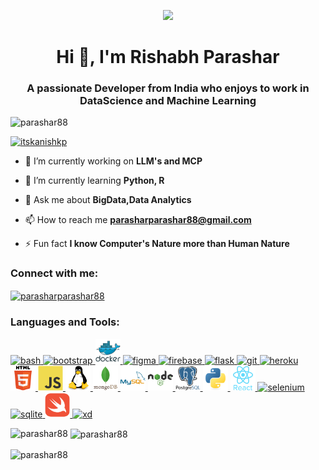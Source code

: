 <!-- ![Luck](https://tenor.com/bwd1s.gif) -->
<p align="center">
<img src="https://media4.giphy.com/media/iYXcwaknTi6bkd04M8/giphy.gif?cid=790b7611956e083d1b9d3d7ab383a96d0ef4c7e69f674fc0&rid=giphy.gif&ct=g">
</p>
<!-- ![linux](https://user-images.githubusercontent.com/81439109/144758776-26fa2a91-fb97-403b-b46d-13ef5178b926.gif) -->
<!-- ![7suZ](https://user-images.githubusercontent.com/81439109/144758783-8916fcad-a874-4686-9b4b-1a0c4c38c456.gif)
![3U60](https://user-images.githubusercontent.com/81439109/144758834-dcc21cc8-f69a-44c4-baf1-3ffad7c1a127.gif) -->
<!-- https://media4.giphy.com/media/iYXcwaknTi6bkd04M8/giphy.gif?cid=790b7611956e083d1b9d3d7ab383a96d0ef4c7e69f674fc0&rid=giphy.gif&ct=g -->


<h1 align="center">Hi 👋, I'm Rishabh Parashar</h1>
<h3 align="center">A passionate Developer from India who enjoys to work in DataScience and Machine Learning</h3>

<p align="left"> <img src="https://komarev.com/ghpvc/?username=parashar88&label=Profile%20views&color=0e75b6&style=flat" alt="parashar88" /> </p>

<p align="left"> <a href="https://x.com/parasharparash1" target="blank"><img src="https://img.shields.io/twitter/follow/parasharparash1?logo=twitter&style=for-the-badge" alt="itskanishkp" /></a> </p>

- 🔭 I’m currently working on **LLM's and MCP**

- 🌱 I’m currently learning **Python, R**

- 💬 Ask me about **BigData,Data Analytics**

- 📫 How to reach me **parasharparashar88@gmail.com**

- ⚡ Fun fact **I know Computer's Nature more than Human Nature**

<h3 align="left">Connect with me:</h3>
<p align="left">
<a href="https://twitter.com/parasharparashar88" target="blank"><img align="center" src="https://raw.githubusercontent.com/rahuldkjain/github-profile-readme-generator/master/src/images/icons/Social/twitter.svg" alt="parasharparashar88" height="30" width="40" /></a>
</p>

<h3 align="left">Languages and Tools:</h3>
<p align="left"> <a href="https://www.gnu.org/software/bash/" target="_blank"> <img src="https://www.vectorlogo.zone/logos/gnu_bash/gnu_bash-official.svg" alt="bash" width="40" height="40"/> </a> <a href="https://getbootstrap.com" target="_blank"> <img src="https://www.vectorlogo.zone/logos/getbootstrap/getbootstrap-ar21.svg" alt="bootstrap" width="40" height="40"/> </a> <a href="https://www.docker.com/" target="_blank"> <img src="https://raw.githubusercontent.com/devicons/devicon/master/icons/docker/docker-original-wordmark.svg" alt="docker" width="40" height="40"/> </a> <a href="https://www.figma.com/" target="_blank"> <img src="https://www.vectorlogo.zone/logos/figma/figma-icon.svg" alt="figma" width="40" height="40"/> </a> <a href="https://firebase.google.com/" target="_blank"> <img src="https://www.vectorlogo.zone/logos/firebase/firebase-icon.svg" alt="firebase" width="40" height="40"/> </a> <a href="https://flask.palletsprojects.com/" target="_blank"> <img src="https://www.vectorlogo.zone/logos/pocoo_flask/pocoo_flask-icon.svg" alt="flask" width="40" height="40"/> </a> <a href="https://git-scm.com/" target="_blank"> <img src="https://www.vectorlogo.zone/logos/git-scm/git-scm-icon.svg" alt="git" width="40" height="40"/> </a> <a href="https://heroku.com" target="_blank"> <img src="https://www.vectorlogo.zone/logos/heroku/heroku-icon.svg" alt="heroku" width="40" height="40"/> </a> <a href="https://www.w3.org/html/" target="_blank"> <img src="https://raw.githubusercontent.com/devicons/devicon/master/icons/html5/html5-original-wordmark.svg" alt="html5" width="40" height="40"/> </a> <a href="https://developer.mozilla.org/en-US/docs/Web/JavaScript" target="_blank"> <img src="https://raw.githubusercontent.com/devicons/devicon/master/icons/javascript/javascript-original.svg" alt="javascript" width="40" height="40"/> </a> <a href="https://www.linux.org/" target="_blank"> <img src="https://raw.githubusercontent.com/devicons/devicon/master/icons/linux/linux-original.svg" alt="linux" width="40" height="40"/> </a> <a href="https://www.mongodb.com/" target="_blank"> <img src="https://raw.githubusercontent.com/devicons/devicon/master/icons/mongodb/mongodb-original-wordmark.svg" alt="mongodb" width="40" height="40"/> </a> <a href="https://www.mysql.com/" target="_blank"> <img src="https://raw.githubusercontent.com/devicons/devicon/master/icons/mysql/mysql-original-wordmark.svg" alt="mysql" width="40" height="40"/> </a> <a href="https://nodejs.org" target="_blank"> <img src="https://raw.githubusercontent.com/devicons/devicon/master/icons/nodejs/nodejs-original-wordmark.svg" alt="nodejs" width="40" height="40"/> </a> <a href="https://www.postgresql.org" target="_blank"> <img src="https://raw.githubusercontent.com/devicons/devicon/master/icons/postgresql/postgresql-original-wordmark.svg" alt="postgresql" width="40" height="40"/> </a> <a href="https://www.python.org" target="_blank"> <img src="https://raw.githubusercontent.com/devicons/devicon/master/icons/python/python-original.svg" alt="python" width="40" height="40"/> </a> <a href="https://reactjs.org/" target="_blank"> <img src="https://raw.githubusercontent.com/devicons/devicon/master/icons/react/react-original-wordmark.svg" alt="react" width="40" height="40"/> </a> <a href="https://www.selenium.dev" target="_blank"> <img src="https://raw.githubusercontent.com/detain/svg-logos/780f25886640cef088af994181646db2f6b1a3f8/svg/selenium-logo.svg" alt="selenium" width="40" height="40"/> </a> <a href="https://www.sqlite.org/" target="_blank"> <img src="https://www.vectorlogo.zone/logos/sqlite/sqlite-icon.svg" alt="sqlite" width="40" height="40"/> </a> <a href="https://developer.apple.com/swift/" target="_blank"> <img src="https://raw.githubusercontent.com/devicons/devicon/master/icons/swift/swift-original.svg" alt="swift" width="40" height="40"/> </a> <a href="https://www.adobe.com/products/xd.html" target="_blank"> <img src="https://cdn.worldvectorlogo.com/logos/adobe-xd.svg" alt="xd" width="40" height="40"/> </a> </p>

<p><img align="left" src="https://github-readme-stats.vercel.app/api/top-langs?username=parashar88&show_icons=true&locale=en&layout=compact" alt="parashar88" /></p>

<p>&nbsp;<img align="center" src="https://github-readme-stats.vercel.app/api?username=parashar88&show_icons=true&locale=en" alt="parashar88" /></p>

<p><img align="center" src="https://github-readme-streak-stats.herokuapp.com/?user=parashar88&" alt="parashar88" /></p>
